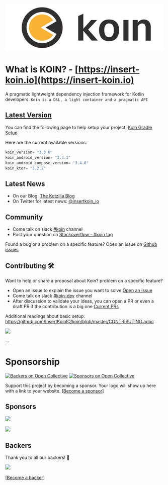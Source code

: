 ![logo](./docs/img/koin_main_logo.png)

# What is KOIN? - [https://insert-koin.io](https://insert-koin.io)
 
A pragmatic lightweight dependency injection framework for Kotlin developers. `Koin is a DSL, a light container and a pragmatic API`

## [Latest Version](https://insert-koin.io/docs/setup/koin)

You can find the following page to help setup your project: [Koin Gradle Setup](https://insert-koin.io/docs/setup/v3.2)

Here are the current available versions:

```groovy
koin_version= "3.3.0"
koin_android_version= "3.3.1"
koin_android_compose_version= "3.4.0"
koin_ktor= "3.2.2"
```

## Latest News
- On our Blog: [The Kotzilla Blog](https://blog.kotzilla.io/)
- On Twitter for latest news: [@insertkoin_io](https://twitter.com/insertkoin_io)

## Community 
- Come talk on slack [#koin](https://kotlinlang.slack.com/?redir=%2Fmessages%2Fkoin) channel
- Post your question on [Stackoverflow - #koin tag](https://stackoverflow.com/questions/tagged/koin)

Found a bug or a problem on a specific feature? Open an issue on [Github issues](https://github.com/InsertKoinIO/koin/issues)

## Contributing 🛠

Want to help or share a proposal about Koin? problem on a specific feature? 

- Open an issue to explain the issue you want to solve [Open an issue](https://github.com/InsertKoinIO/koin/issues)
- Come talk on slack [#koin-dev](https://kotlinlang.slack.com/?redir=%2Fmessages%2Fkoin-dev) channel
- After discussion to validate your ideas, you can open a PR or even a draft PR if the contribution is a big one [Current PRs](https://github.com/InsertKoinIO/koin/pulls)

Additional readings about basic setup: https://github.com/InsertKoinIO/koin/blob/master/CONTRIBUTING.adoc

<a href="https://github.com/InsertKoinIO/koin/graphs/contributors"><img src="https://opencollective.com/koin/contributors.svg?width=890&button=false" /></a>

--

# Sponsorship

[![Backers on Open Collective](https://opencollective.com/koin/backers/badge.svg)](#backers)
[![Sponsors on Open Collective](https://opencollective.com/koin/sponsors/badge.svg)](#sponsors) 

Support this project by becoming a sponsor. Your logo will show up here with a link to your website. [[Become a sponsor](https://opencollective.com/koin#sponsor)]

## Sponsors

<a href="https://getstream.io/chat/sdk/android/?utm_source=koin&utm_medium=sponsorship&utm_content=developer" target="_blank"><img src="https://github.com/InsertKoinIO/koin/blob/master/docs/img/sponsors/stream-logo-2x.png"></a>

<a href="https://opencollective.com/koin#sponsors" target="_blank"><img src="https://opencollective.com/koin/sponsors.svg?width=890"></a>

## Backers

Thank you to all our backers! 🙏

<a href="https://opencollective.com/koin#backers" target="_blank"><img src="https://opencollective.com/koin/backers.svg?width=890"></a>

[[Become a backer](https://opencollective.com/koin#backer)]


